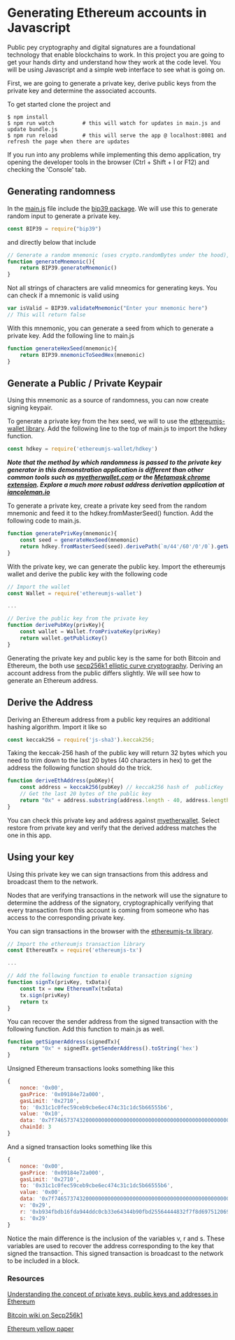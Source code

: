 # Generating Ethereum accounts in Javascript

Public pey cryptography and digital signatures are a foundational technology that enable blockchains to work. In this project you are going to get your hands dirty and understand how they work at the code level. You will be using Javascript and a simple web interface to see what is going on.

First, we are going to generate a private key, derive public keys from the private key and determine the
associated accounts.

To get started clone the project and

```
$ npm install
$ npm run watch         # this will watch for updates in main.js and update bundle.js
$ npm run reload        # this will serve the app @ localhost:8081 and refresh the page when there are updates 
```

If you run into any problems while implementing this demo application, try opening the developer tools in the browser (Ctrl + Shift + I or F12) and checking the 'Console' tab.

## Generating randomness

In the [main.js](./main.js) file include the [bip39 package](https://www.npmjs.com/package/bip39). We will use this to generate random input to generate a private key.

```javascript
const BIP39 = require("bip39")
```
and directly below that include
```javascript
// Generate a random mnemonic (uses crypto.randomBytes under the hood), defaults to 128-bits of entropy
function generateMnemonic(){
    return BIP39.generateMnemonic()
}
```
Not all strings of characters are valid mneomics for generating keys. You can check if a mnemonic is valid using
```javascript
var isValid = BIP39.validateMnemonic("Enter your mnemonic here")
// This will return false
```

With this mnemonic, you can generate a seed from which to generate a private key. Add the following line to main.js
```javascript
function generateHexSeed(mnemonic){
    return BIP39.mnemonicToSeedHex(mnemonic)
}
```

## Generate a Public / Private Keypair

Using this mnemonic as a source of randomness, you can now create signing keypair.

To generate a private key from the hex seed, we will to use the [ethereumjs-wallet library](https://github.com/ethereumjs/ethereumjs-wallet). Add the following line to the top of main.js to import the hdkey function.
```javascript
const hdkey = require('ethereumjs-wallet/hdkey')
```

__*Note that the method by which randomness is passed to the private key generator in this demonstration application is different than other common tools such as [myetherwallet.com](https://www.myetherwallet.com/) or the [Metamask chrome extension](https://metamask.io/). Explore a much more robust address derivation application at [iancoleman.io](https://iancoleman.io/bip39/)*__

To generate a private key, create a private key seed from the random mnemonic and feed it to the hdkey.fromMasterSeed() function. Add the following code to main.js.

```javascript
function generatePrivKey(mnemonic){
    const seed = generateHexSeed(mnemonic)
    return hdkey.fromMasterSeed(seed).derivePath(`m/44'/60'/0'/0`).getWallet().getPrivateKey()
}
```
With the private key, we can generate the public key. Import the ethereumjs wallet and derive the public key with the following code

```javascript
// Import the wallet
const Wallet = require('ethereumjs-wallet')

...

// Derive the public key from the private key
function derivePubKey(privKey){
    const wallet = Wallet.fromPrivateKey(privKey)    
    return wallet.getPublicKey()
}
```

Generating the private key and public key is the same for both Bitcoin and Ethereum, the both use [secp256k1 elliptic curve cryptography](https://en.bitcoin.it/wiki/Secp256k1). Deriving an account address
from the public differs slightly. We will see how to generate an Ethereum address.

## Derive the Address

Deriving an Ethereum address from a public key requires an additional hashing algorithm. Import it like so
```javascript
const keccak256 = require('js-sha3').keccak256;
```
Taking the keccak-256 hash of the public key will return 32 bytes which you need to trim down to the last 20 bytes (40 characters in hex) to get the address the following function should do the trick.

```javascript
function deriveEthAddress(pubKey){
    const address = keccak256(pubKey) // keccak256 hash of  publicKey
    // Get the last 20 bytes of the public key
    return "0x" + address.substring(address.length - 40, address.length)    
}
```

You can check this private key and address against [myetherwallet](https://www.myetherwallet.com/#view-wallet-info). Select restore from private key and verify that the derived address matches the one in this app.


## Using your key

Using this private key we can sign transactions from this address and broadcast them to the network.

Nodes that are verifying transactions in the network will use the signature to determine the address of the signatory, cryptographically verifying that every transaction from this account is coming from someone who has access to the corresponding private key. 

You can sign transactions in the browser with the [ethereumjs-tx library](https://github.com/ethereumjs/ethereumjs-tx).

```javascript
// Import the ethereumjs transaction library
const EthereumTx = require('ethereumjs-tx')

...

// Add the following function to enable transaction signing
function signTx(privKey, txData){
    const tx = new EthereumTx(txData)
    tx.sign(privKey)
    return tx
}
```

You can recover the sender address from the signed transaction with the following function. Add this function to main.js as well.

```javascript
function getSignerAddress(signedTx){
    return "0x" + signedTx.getSenderAddress().toString('hex')
}
```

Unsigned Ethereum transactions looks something like this
```javascript
{
    nonce: '0x00',
    gasPrice: '0x09184e72a000', 
    gasLimit: '0x2710',
    to: '0x31c1c0fec59ceb9cbe6ec474c31c1dc5b66555b6', 
    value: '0x10', 
    data: '0x7f7465737432000000000000000000000000000000000000000000000000000000600057',
    chainId: 3
}
```

And a signed transaction looks something like this

```javascript
{ 
    nonce: '0x00', 
    gasPrice: '0x09184e72a000', 
    gasLimit: '0x2710', 
    to: '0x31c1c0fec59ceb9cbe6ec474c31c1dc5b66555b6', 
    value: '0x00', 
    data: '0x7f7465737432000000000000000000000000000000000000000000000000000000600057', 
    v: '0x29', 
    r: '0xb934fbdb16fda944ddc0cb33e64344b90fbd25564444832f7f8d697512069402',
    s: '0x29' 
}
```

Notice the main difference is the inclusion of the variables v, r and s. These variables are used to recover the address corresponding to the key that signed the transaction. This signed transaction is broadcast to the network to be included in a block.

### Resources

[Understanding the concept of private keys, public keys and addresses in Ethereum](https://etherworld.co/2017/11/17/understanding-the-concept-of-private-key-public-key-and-address-in-ethereum-blockchain/)

[Bitcoin wiki on Secp256k1](https://en.bitcoin.it/wiki/Secp256k1)

[Ethereum yellow paper](http://gavwood.com/paper.pdf)
